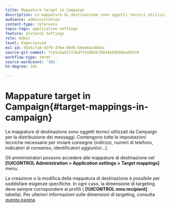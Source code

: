 ```yaml
---
title: Mappature target in Campaign
description: Le mappature di destinazione sono oggetti tecnici utilizzati da Campaign per la distribuzione dei messaggi. Contengono tutte le impostazioni tecniche necessarie per inviare consegne.
audience: administration
content-type: reference
topic-tags: application-settings
feature: Instance Settings
role: Admin
level: Experienced
exl-id: d5e5cfa8-03f0-47be-9645-b9ee6ac4643c
source-git-commit: fcb5c4a92f23bdffd1082b7b044b5859dead9d70
workflow-type: tm+mt
source-wordcount: '101'
ht-degree: 16%

---
```


# Mappature target in Campaign{#target-mappings-in-campaign}

Le mappature di destinazione sono oggetti tecnici utilizzati da Campaign per la distribuzione dei messaggi. Contengono tutte le impostazioni tecniche necessarie per inviare consegne (indirizzi, numeri di telefono, indicatori di consenso, identificatori aggiuntivi...).

Gli amministratori possono accedere alle mappature di destinazione nel **[!UICONTROL Administration > Application settings > Target mappings]** menu.

La creazione o la modifica della mappatura di destinazione è possibile per soddisfare esigenze specifiche. In ogni caso, la dimensione di targeting deve sempre corrispondere ai profili ( **[!UICONTROL nms:recipient]** tabella). Per ulteriori informazioni sulle dimensioni di targeting, consulta [questa pagina](../../automating/using/query.md#targeting-dimensions-and-resources).
